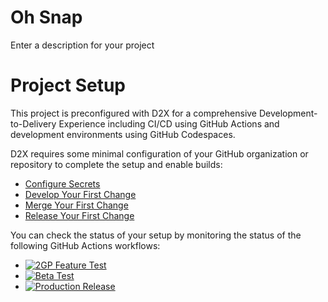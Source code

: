 # Oh Snap
Enter a description for your project

# Project Setup
This project is preconfigured with D2X for a comprehensive Development-to-Delivery Experience including CI/CD using GitHub Actions and development environments using GitHub Codespaces.

D2X requires some minimal configuration of your GitHub organization or repository to complete the setup and enable builds:
* [Configure Secrets](https://d2x.readthedocs.io/en/latest/tutorial/#secrets)
* [Develop Your First Change](https://d2x.readthedocs.io/en/latest/tutorial/#develop)
* [Merge Your First Change](https://d2x.readthedocs.io/en/latest/tutorial/#merge)
* [Release Your First Change](https://d2x.readthedocs.io/en/latest/tutorial/#release)

You can check the status of your setup by monitoring the status of the following GitHub Actions workflows:
* [![2GP Feature Test](https://github.com/muselab-d2x/Oh-Snap/actions/workflows/feature.yml/badge.svg)](https://github.com/muselab-d2x/Oh-Snap/actions/workflows/feature.yml)
* [![Beta Test](https://github.com/muselab-d2x/Oh-Snap/actions/workflows/beta.yml/badge.svg)](https://github.com/muselab-d2x/Oh-Snap/actions/workflows/beta.yml)
* [![Production Release](https://github.com/muselab-d2x/Oh-Snap/actions/workflows/release.yml/badge.svg)](https://github.com/muselab-d2x/Oh-Snap/actions/workflows/release.yml)
